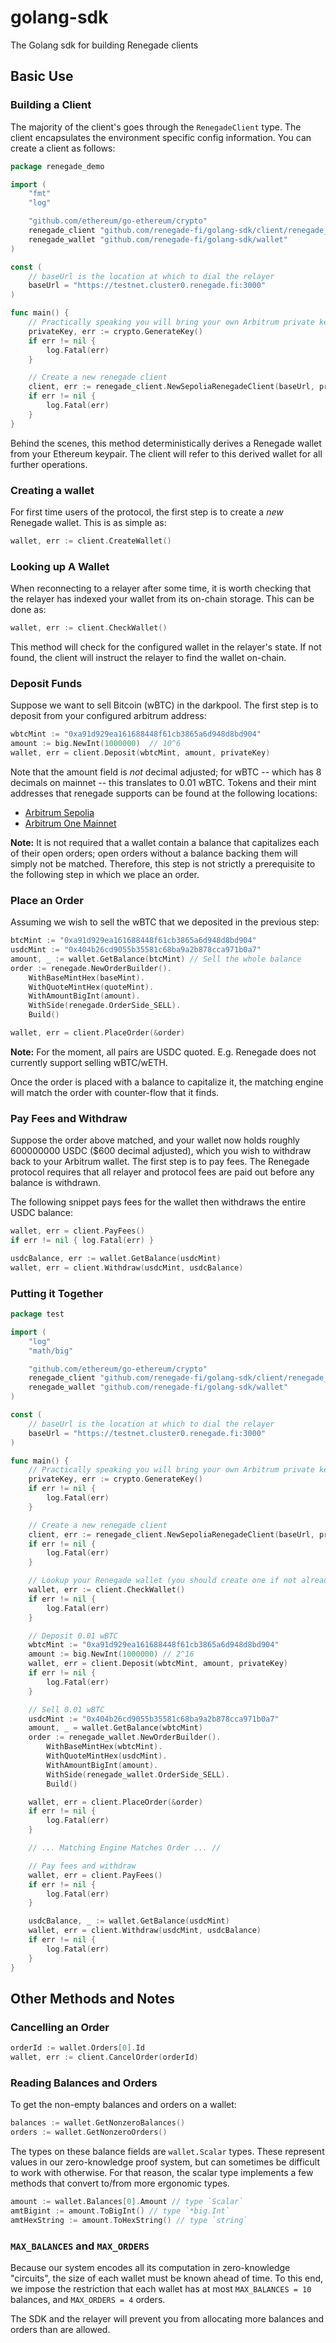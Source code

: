 # golang-sdk
The Golang sdk for building Renegade clients

## Basic Use
### Building a Client
The majority of the client's goes through the `RenegadeClient` type. The client encapsulates the environment specific config information. You can create a client as follows:
```go
package renegade_demo

import (
	"fmt"
	"log"

	"github.com/ethereum/go-ethereum/crypto"
	renegade_client "github.com/renegade-fi/golang-sdk/client/renegade_client"
	renegade_wallet "github.com/renegade-fi/golang-sdk/wallet"
)

const (
    // baseUrl is the location at which to dial the relayer
    baseUrl = "https://testnet.cluster0.renegade.fi:3000"
)

func main() {
	// Practically speaking you will bring your own Arbitrum private key
	privateKey, err := crypto.GenerateKey()
	if err != nil {
		log.Fatal(err)
	}

	// Create a new renegade client
	client, err := renegade_client.NewSepoliaRenegadeClient(baseUrl, privateKey)
	if err != nil {
		log.Fatal(err)
	}
}
```
Behind the scenes, this method deterministically derives a Renegade wallet from your Ethereum keypair. The client will refer to this derived wallet for all further operations.

### Creating a wallet
For first time users of the protocol, the first step is to create a _new_ Renegade wallet. This is as simple as:
```go
wallet, err := client.CreateWallet()
```

### Looking up A Wallet
When reconnecting to a relayer after some time, it is worth checking that the relayer has indexed your wallet from its on-chain storage. This can be done as:
```go
wallet, err := client.CheckWallet()
```
This method will check for the configured wallet in the relayer's state. If not found, the client will instruct the relayer to find the wallet on-chain.

### Deposit Funds
Suppose we want to sell Bitcoin (wBTC) in the darkpool. The first step is to deposit from your configured arbitrum address:
```go
wbtcMint := "0xa91d929ea161688448f61cb3865a6d948d8bd904"
amount := big.NewInt(1000000)  // 10^6
wallet, err = client.Deposit(wbtcMint, amount, privateKey)
```
Note that the amount field is _not_ decimal adjusted; for wBTC -- which has 8 decimals on mainnet -- this translates to 0.01 wBTC. Tokens and their mint addresses that renegade supports can be found at the following locations:
- [Arbitrum Sepolia](https://github.com/renegade-fi/token-mappings/blob/main/testnet.json)
- [Arbitrum One Mainnet](https://github.com/renegade-fi/token-mappings/blob/main/mainnet.json)

**Note:** It is not required that a wallet contain a balance that capitalizes each of their open orders; open orders without a balance backing them will simply not be matched. Therefore, this step is not strictly a prerequisite to the following step in which we place an order.

### Place an Order
Assuming we wish to sell the wBTC that we deposited in the previous step:
```go
btcMint := "0xa91d929ea161688448f61cb3865a6d948d8bd904"
usdcMint := "0x404b26cd9055b35581c68ba9a2b878cca971b0a7"
amount, _ := wallet.GetBalance(btcMint) // Sell the whole balance
order := renegade.NewOrderBuilder().
    WithBaseMintHex(baseMint).
    WithQuoteMintHex(quoteMint).
    WithAmountBigInt(amount).
    WithSide(renegade.OrderSide_SELL).
    Build()

wallet, err = client.PlaceOrder(&order)
```
**Note:** For the moment, all pairs are USDC quoted. E.g. Renegade does not currently support selling wBTC/wETH.

Once the order is placed with a balance to capitalize it, the matching engine will match the order with counter-flow that it finds. 

### Pay Fees and Withdraw
Suppose the order above matched, and your wallet now holds roughly 600000000 USDC ($600 decimal adjusted), which you wish to withdraw back to your Arbitrum wallet. The first step is to pay fees. The Renegade protocol requires that all relayer and protocol fees are paid out before any balance is withdrawn. 

The following snippet pays fees for the wallet then withdraws the entire USDC balance:
```go
wallet, err = client.PayFees()
if err != nil { log.Fatal(err) }

usdcBalance, err := wallet.GetBalance(usdcMint)
wallet, err = client.Withdraw(usdcMint, usdcBalance)
```

### Putting it Together
```go
package test

import (
	"log"
	"math/big"

	"github.com/ethereum/go-ethereum/crypto"
	renegade_client "github.com/renegade-fi/golang-sdk/client/renegade_client"
	renegade_wallet "github.com/renegade-fi/golang-sdk/wallet"
)

const (
	// baseUrl is the location at which to dial the relayer
	baseUrl = "https://testnet.cluster0.renegade.fi:3000"
)

func main() {
	// Practically speaking you will bring your own Arbitrum private key
	privateKey, err := crypto.GenerateKey()
	if err != nil {
		log.Fatal(err)
	}

	// Create a new renegade client
	client, err := renegade_client.NewSepoliaRenegadeClient(baseUrl, privateKey)
	if err != nil {
		log.Fatal(err)
	}

	// Lookup your Renegade wallet (you should create one if not already done)
	wallet, err := client.CheckWallet()
	if err != nil {
		log.Fatal(err)
	}

	// Deposit 0.01 wBTC
	wbtcMint := "0xa91d929ea161688448f61cb3865a6d948d8bd904"
	amount := big.NewInt(1000000) // 2^16
	wallet, err = client.Deposit(wbtcMint, amount, privateKey)
	if err != nil {
		log.Fatal(err)
	}

	// Sell 0.01 wBTC
	usdcMint := "0x404b26cd9055b35581c68ba9a2b878cca971b0a7"
	amount, _ = wallet.GetBalance(wbtcMint)
	order := renegade_wallet.NewOrderBuilder().
		WithBaseMintHex(wbtcMint).
		WithQuoteMintHex(usdcMint).
		WithAmountBigInt(amount).
		WithSide(renegade_wallet.OrderSide_SELL).
		Build()

	wallet, err = client.PlaceOrder(&order)
	if err != nil {
		log.Fatal(err)
	}

	// ... Matching Engine Matches Order ... //

	// Pay fees and withdraw
	wallet, err = client.PayFees()
	if err != nil {
		log.Fatal(err)
	}

	usdcBalance, _ := wallet.GetBalance(usdcMint)
	wallet, err = client.Withdraw(usdcMint, usdcBalance)
	if err != nil {
		log.Fatal(err)
	}
}

```

## Other Methods and Notes
### Cancelling an Order
```go
orderId := wallet.Orders[0].Id
wallet, err := client.CancelOrder(orderId)
```

### Reading Balances and Orders
To get the non-empty balances and orders on a wallet:
```go
balances := wallet.GetNonzeroBalances()
orders := wallet.GetNonzeroOrders()
```

The types on these balance fields are `wallet.Scalar` types. These represent values in our zero-knowledge proof system, but can sometimes be difficult to work with otherwise. For that reason, the scalar type implements a few methods that convert to/from more ergonomic types.
```go
amount := wallet.Balances[0].Amount // type `Scalar`
amtBigint := amount.ToBigInt() // type `*big.Int`
amtHexString := amount.ToHexString() // type `string`
```

### `MAX_BALANCES` and `MAX_ORDERS`
Because our system encodes all its computation in zero-knowledge "circuits", the size of each wallet must be known ahead of time. To this end, we impose the restriction that each wallet has at most `MAX_BALANCES = 10` balances, and `MAX_ORDERS = 4` orders. 

The SDK and the relayer will prevent you from allocating more balances and orders than are allowed.